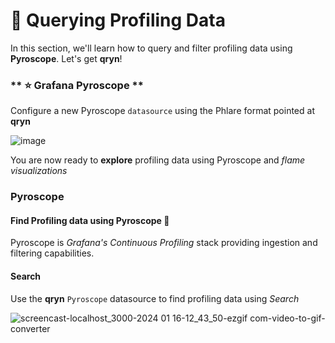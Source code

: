 # 🔎 Querying Profiling Data

In this section, we'll learn how to query and filter profiling data using **Pyroscope**. Let's get __qryn__!

<!-- tabs:start -->
### ** ⭐ Grafana Pyroscope **
<a id=grafana></a>

Configure a new Pyroscope `datasource` using the Phlare format pointed at **qryn**

![image](https://github.com/metrico/qryn-docs/assets/1423657/5c4f985c-c9fc-4676-8954-ac6973e77e9e)

You are now ready to **explore** profiling data using Pyroscope and _flame visualizations_


### Pyroscope <!-- {docsify-ignore-all} -->
#### Find Profiling data using Pyroscope 🧲

Pyroscope is _Grafana's Continuous Profiling_ stack providing ingestion and filtering capabilities.

#### Search
Use the **qryn** `Pyroscope` datasource to find profiling data using _Search_

![screencast-localhost_3000-2024 01 16-12_43_50-ezgif com-video-to-gif-converter](https://github.com/metrico/qryn-docs/assets/1423657/3fe7167e-504a-42c0-bf51-bdb090ce0f6b)

<!-- tabs:end -->
